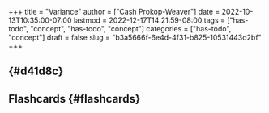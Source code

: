 +++
title = "Variance"
author = ["Cash Prokop-Weaver"]
date = 2022-10-13T10:35:00-07:00
lastmod = 2022-12-17T14:21:59-08:00
tags = ["has-todo", "concept", "has-todo", "concept"]
categories = ["has-todo", "concept"]
draft = false
slug = "b3a5666f-6e4d-4f31-b825-10531443d2bf"
+++

##  {#d41d8c}


## Flashcards {#flashcards}
